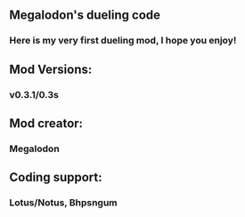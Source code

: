 <div align="center">
  <br />
  <p>
    <a href="https://github.com/TheGreatMegalodon/Dueling-Component/blob/main/Photo_MegsDueling.png" width="20" alt="Megalodon-s-dueling-code" /></a>
  </p>
</div>

## Megalodon's dueling code
### **Here is my very first dueling mod, I hope you enjoy!**


## Mod Versions: 
### **v0.3.1/0.3s**


## Mod creator: 
### **Megalodon**


## Coding support:
### **Lotus/Notus, Bhpsngum**
